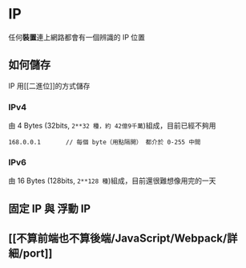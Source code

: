 # IP
任何**裝置**連上網路都會有一個辨識的 IP 位置

## 如何儲存
 IP 用[[二進位]]的方式儲存
### IPv4
由 4 Bytes (32bits, `2**32 種，約 42億9千萬`)組成，目前已經不夠用
```
168.0.0.1		// 每個 byte（用點隔開） 都介於 0-255 中間
```
 
 ### IPv6
 由 16 Bytes (128bits, `2**128 種`)組成，目前還很難想像用完的一天
 
 ## 固定 IP 與 浮動 IP
##  [[不算前端也不算後端/JavaScript/Webpack/詳細/port]]